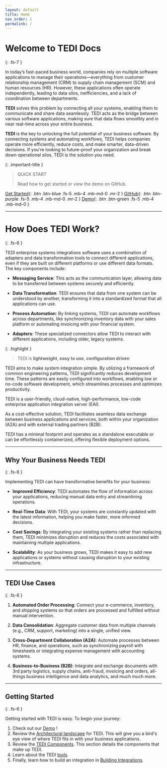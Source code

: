 ```yaml
---
layout: default
title: Home
nav_order: 1
permalink: /
---
```


# Welcome to TEDI Docs
{: .fs-7 }

In today’s fast-paced business world, companies rely on multiple software applications to manage their operations—everything from customer relationship management (CRM) to supply chain management (SCM) and human resources (HR). However, these applications often operate independently, leading to data silos, inefficiencies, and a lack of coordination between departments.

**TEDI** solves this problem by connecting all your systems, enabling them to communicate and share data seamlessly. TEDI acts as the bridge between various software applications, making sure that data flows smoothly and in near real-time across your entire business.

**TEDI** is the key to unlocking the full potential of your business software. By connecting systems and automating workflows, TEDI helps companies operate more efficiently, reduce costs, and make smarter, data-driven decisions. If you're looking to future-proof your organization and break down operational silos, TEDI is the solution you need.


{: .important-title }
> QUICK START
>
> Read how to get started or view the demo on GitHub.

[Get Started](#getting-started){: .btn .btn-blue .fs-5 .mb-4 .mb-md-0 .mr-2 }
[GitHub](https://github.com/tedi-software/tedi){: .btn .btn-purple .fs-5 .mb-4 .mb-md-0 .mr-2 }
[Demo](https://github.com/tedi-software/tedi/?tab=readme-ov-file#color949698--demo){: .btn .btn-green .fs-5 .mb-4 .mb-md-0 }

---

# How Does TEDI Work?
{: .fs-6 }

TEDI enterprise systems integrations software uses a combination of adapters and data transformation tools to connect different applications, even if they are built on different platforms or use different data formats. The key components include:

- **Messaging Service**: This acts as the communication layer, allowing data to be transferred between systems securely and efficiently.
  
- **Data Transformation**: TEDI ensures that data from one system can be understood by another, transforming it into a standardized format that all applications can use.

- **Process Automation**: By linking systems, TEDI can automate workflows across departments, like synchronizing inventory data with your sales platform or automating invoicing with your financial system.

- **Adapters**: These specialized connectors allow TEDI to interact with different applications, including older, legacy systems.

{: .highlight }
> TEDI is **lightweight**, **easy to use**, **configuration driven**

TEDI aims to make system integration simple. By utilizing a framework of common engineering patterns, TEDI significantly reduces development time. These patterns are easily configured into workflows, enabling low or no-code software development, which streamlines processes and optimizes productivity.

TEDI is a user-friendly, cloud-native, high-performance, low-code enterprise application integration server (EAI).

As a cost-effective solution, TEDI facilitates seamless data exchange between business applications and services, both within your organization (A2A) and with external trading partners (B2B).

TEDI has a minimal footprint and operates as a standalone executable or can be effortlessly containerized, offering flexible deployment options.

---

## Why Your Business Needs TEDI
{: .fs-6 }

Implementing TEDI can have transformative benefits for your business:

- **Improved Efficiency**: TEDI automates the flow of information across your applications, reducing manual data entry and streamlining operations.
  
- **Real-Time Data**: With TEDI, your systems are constantly updated with the latest information, helping you make faster, more informed decisions.

- **Cost Savings**: By integrating your existing systems rather than replacing them, TEDI minimizes disruption and reduces the costs associated with maintaining multiple applications.

- **Scalability**: As your business grows, TEDI makes it easy to add new applications or systems without causing disruption to your existing infrastructure.

---

## TEDI Use Cases
{: .fs-6 }

1. **Automated Order Processing**: Connect your e-commerce, inventory, and shipping systems so that orders are processed and fulfilled without manual intervention.

2. **Data Consolidation**: Aggregate customer data from multiple channels (e.g., CRM, support, marketing) into a single, unified view.

3. **Cross-Department Collaboration (A2A)**: Automate processes between HR, finance, and operations, such as synchronizing payroll with timesheets or integrating expense management with accounting systems.

4. **Business-to-Business (B2B)**: Integrate and exchange documents with 3rd party logistics, supply chains, anti-fraud, invoicing and orders, all-things business intelligence and data analytics, and much much more.

---

## Getting Started
{: .fs-6 }

Getting started with TEDI is easy. To begin your journey:

1. Check out our [Demo](https://github.com/tedi-software/tedi/?tab=readme-ov-file#color949698--demo) !
1. Review the [Architectural landscape]({{site.baseurl}}/landscape) for TEDI. This will give you a bird's eye view of where TEDI fits in with your business applications.
1. Review the [TEDI Components]({{site.baseurl}}/components). This section details the components that make up TEDI.
1. Learn about the TEDI [tools]({{site.baseurl}}/tools).
1. Finally, learn how to build an integration in [Building Integrations]({{site.baseurl}}/integrations).

